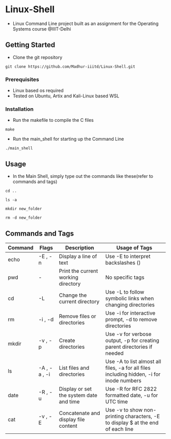 # Linux-Shell

* Linux Command Line project built as an assignment for the Operating Systems course @IIIT-Delhi


## Getting Started

* Clone the git repository
```
git clone https://github.com/Madhur-iiitd/Linux-Shell.git
```


### Prerequisites

* Linux based os required
* Tested on Ubuntu, Artix and Kali-Linux based WSL


### Installation

* Run the makefile to compile the C files
```
make
```

* Run the main_shell for starting up the Command Line
```
./main_shell
```

## Usage

* In the Main Shell, simply type out the commands like these(refer to commands and tags)

```
cd ..
```
```
ls -a
```
```
mkdir new_folder
```
```
rm -d new_folder
```

## Commands and Tags
| Command      | Flags        | Description                              | Usage of Tags                                  |
|--------------|--------------|------------------------------------------|------------------------------------------------|
| echo         | -E , -n      | Display a line of text                   | Use -E to interpret backslashes (\)            |
| pwd          | -            | Print the current working directory      | No specific tags                               |
| cd           | -L           | Change the current directory             | Use -L to follow symbolic links when changing directories |
| rm           | -i , -d      | Remove files or directories              | Use -i for interactive prompt, -d to remove directories |
| mkdir        | -v , -p      | Create directories                       | Use -v for verbose output, -p for creating parent directories if needed |
| ls           | -A , -a , -i | List files and directories               | Use -A to list almost all files, -a for all files including hidden, -i for inode numbers |
| date         | -R , -u      | Display or set the system date and time  | Use -R for RFC 2822 formatted date, -u for UTC time |
| cat          | -v , -E      | Concatenate and display file content    | Use -v to show non-printing characters, -E to display $ at the end of each line |





